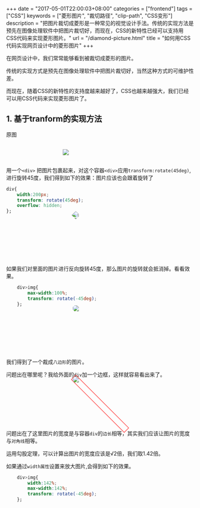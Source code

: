 +++
date = "2017-05-01T22:00:03+08:00"
categories = ["frontend"]
tags = ["CSS"]
keywords = ["菱形图片", "裁切路径", "clip-path", "CSS变形"]
description = "把图片裁切成菱形是一种常见的视觉设计手法。传统的实现方法是预先在图像处理软件中把图片裁切好，而现在，CSS的新特性已经可以支持用CSS代码来实现菱形图片。"
url = "/diamond-picture.html"
title = "如何用CSS代码实现网页设计中的菱形图片"
+++
<style>
div.diamond-pic{width:200px;transform: rotate(45deg);overflow: hidden;margin:60px auto;}
img.diamond-img{max-width:100%;transform: rotate(-45deg);}
img.diamon-pic-clip-path{clip-path: polygon(50% 0, 100% 50%, 50% 100%, 0 50%);}
img.diamon-pic-clip-path-2{clip-path: polygon(50% 0, 100% 50%, 50% 100%, 0 50%);transition: 1s clip-path;}
img.diamon-pic-clip-path-2:hover{clip-path: polygon(0 0, 100% 0, 100% 100%, 0 100%);}
</style>

在网页设计中，我们常常能够看到被裁切成菱形的图片。

传统的实现方式是预先在图像处理软件中把图片裁切好，当然这种方式的可维护性差。

而现在，随着CSS的新特性的支持度越来越好了，CSS也越来越强大，我们已经可以用CSS代码来实现菱形图片了。

## 1. 基于tranform的实现方法

原图
<img src="/images/adamcatlace.jpg" style="display:block; max-width: 200px; margin:30px auto">
用一个`<div>` 把图片包裹起来，对这个容器`<div>`应用`transform:rotate(45deg)`, 进行旋转45度，我们得到如下的效果：图片应该也会跟着旋转了

```css
div{
	width:200px;
	transform: rotate(45deg);
	overflow: hidden;
};
```

<div class="diamond-pic">
	<img src="/images/adamcatlace.jpg" >
</div>

如果我们对里面的图片进行反向旋转45度，那么图片的旋转就会抵消掉。看看效果。
```css
	div>img{
		max-width:100%;
		transform: rotate(-45deg);
	};
```

<div class="diamond-pic" >
	<img src="/images/adamcatlace.jpg" class="diamond-img" >
</div>

我们得到了一个裁成`八边形`的图片。

问题出在哪里呢？我给外面的`div`加一个边框，这样就容易看出来了。

<div class="diamond-pic" style="border:1px solid red;">
	<img src="/images/adamcatlace.jpg" class="diamond-img">
</div>

问题出在了这里图片的宽度是与容器`div`的`边长`相等，其实我们应该让图片的宽度与`对角线`相等。

运用勾股定理，可以计算出图片的宽度应该是√2倍，我们取1.42倍。

如果通过`width属性`设置来放大图片,会得到如下的效果。
```css
	div>img{
		width:142%;
		max-width:142%;
		transform: rotate(-45deg);
	};
```

<div class="diamond-pic">
	<img src="/images/adamcatlace.jpg" class="diamond-img" style="width:142%;max-width:142%;">
</div>

因为是以图片的`左上角`为原点进行放大的。我们还需要在通过设置`margin:-45px;`才能得到菱形图片。
```css
	div>img{
		max-width:142%;
		transform: rotate(-45deg);
		margin:-45px;
	};
```

<div class="diamond-pic">
	<img src="/images/adamcatlace.jpg" class="diamond-img" style="width:142%;max-width:142%;margin:-45px">
</div>

当然，我们可以通过`transform:scale(1.42)`来放大图片1.42倍。`scale()`是以图片的`中心点`进行缩放的，这样我们就不用额外地设置`margin`值了。

	div>img{
		max-width:100%;
		transform: scale(1.42) rotate(-45deg);
	};

<div class="diamond-pic">
	<img src="/images/adamcatlace.jpg" class="diamond-img" style="transform: rotate(-45deg) scale(1.42);">
</div>


## 2. 基于裁切路径 clip-path 方法

第一种方法虽然可以奏效，但存在一些缺点：

- 1.需要一层额外的HTML标签；
- 2.代码不够直观；
- 3.如果处理的图片不是正方形，将无法得到一个菱形图片，如下图所示：

<div class="diamond-pic">
	<img src="/images/adam-sleeping.jpg" class="diamond-img" style="transform: rotate(-45deg) scale(1.42);">
</div>

`SVG`中，有个名叫`<clipPath>`的元素，专门用来定义剪裁路径。其实CSS中也有一个类似的属性，即`clip-path属性`。

`clip-path`可以把元素裁切成我们想要的任何形状。我们通过`polygon()函数`来指定一个菱形，参数是一系列用`逗号`分隔的`坐标点`。
```css
img{
	clip-path: polygon(50% 0, 100% 50%, 50% 100%, 0 50%);
}
```

<img src="/images/adam-sleeping.jpg" class="diamon-pic-clip-path" >


如上图所示，这个方法可以很好的适应非正方形的图片。

另外，因为`clip-path`属性可以参与动画，我们还可以给这个图片动画过渡效果。比如，当我们的鼠标悬停到图片上时，菱形图片平滑地扩展为完整的原图。
```css
img{
	clip-path: polygon(50% 0, 100% 50%, 50% 100%, 0 50%);
	transition: 1s clip-path;
}
img:hover{
	clip-path: polygon(0 0, 100% 0, 100% 100%, 0 100%);
}
```


<img src="/images/adam-sleeping.jpg" class="diamon-pic-clip-path-2" >

注意，除了谷歌浏览器，其他浏览器对这个clip-path属性的支持度都还不是很好。